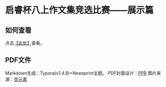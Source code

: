 # 启睿杯八上作文集竞选比赛——展示篇

## 如何查看
点击[【此处】](./睿翼文集.md)查看。

## PDF文件
Markdown生成：Typora(v1.4.8)+Newsprint主题。
PDF封面设计：[PPR](gitee.com/RainPPR)
图片来源：[觅元素](www.51yuansu.com)